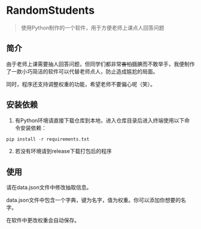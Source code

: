 # RandomStudents
> 使用Python制作的一个软件，用于方便老师上课点人回答问题


## 简介
由于老师上课需要抽人回答问题，但同学们都非常~~害怕~~腼腆而不敢举手，我便制作了一款小巧简洁的软件可以代替老师点人，防止造成尴尬的局面。

同时，程序还支持调整权重的功能，希望老师不要偏心呢（笑）。

## 安装依赖
1. 有Python环境请直接下载仓库到本地，进入仓库目录后进入终端使用以下命令安装依赖：

```python
pip install -r requirements.txt
```
2. 若没有环境请到release下载打包后的程序

## 使用
请在data.json文件中修改抽取信息。

data.json文件中包含一个字典，键为名字，值为权重。你可以添加你想要的名字。

在软件中更改权重会自动保存。